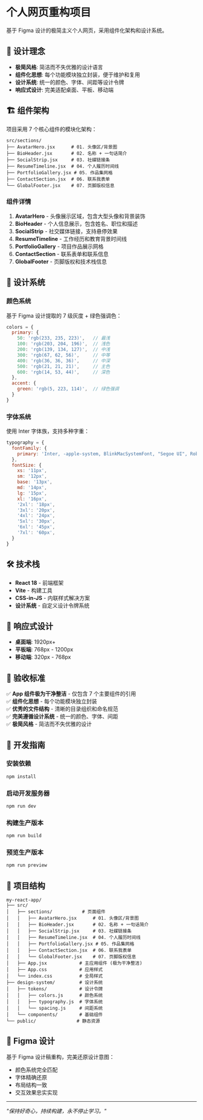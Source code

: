 # 个人网页重构项目

基于 Figma 设计的极简主义个人网页，采用组件化架构和设计系统。

## 🎨 设计理念

- **极简风格**: 简洁而不失优雅的设计语言
- **组件化思想**: 每个功能模块独立封装，便于维护和复用
- **设计系统**: 统一的颜色、字体、间距等设计令牌
- **响应式设计**: 完美适配桌面、平板、移动端

## 🏗️ 组件架构

项目采用 7 个核心组件的模块化架构：

```
src/sections/
├── AvatarHero.jsx      # 01. 头像区/背景图
├── BioHeader.jsx       # 02. 名称 + 一句话简介
├── SocialStrip.jsx     # 03. 社媒链接条
├── ResumeTimeline.jsx  # 04. 个人履历时间线
├── PortfolioGallery.jsx # 05. 作品集网格
├── ContactSection.jsx  # 06. 联系我表单
└── GlobalFooter.jsx    # 07. 页脚版权信息
```

### 组件详情

1. **AvatarHero** - 头像展示区域，包含大型头像和背景装饰
2. **BioHeader** - 个人信息展示，包含姓名、职位和描述
3. **SocialStrip** - 社交媒体链接，支持悬停效果
4. **ResumeTimeline** - 工作经历和教育背景时间线
5. **PortfolioGallery** - 项目作品展示网格
6. **ContactSection** - 联系表单和联系信息
7. **GlobalFooter** - 页脚版权和技术栈信息

## 🎨 设计系统

### 颜色系统

基于 Figma 设计提取的 7 级灰度 + 绿色强调色：

```javascript
colors = {
  primary: {
    50: 'rgb(233, 235, 223)',   // 最浅
    100: 'rgb(203, 204, 196)',  // 浅色
    200: 'rgb(139, 134, 127)',  // 中浅
    300: 'rgb(67, 62, 56)',     // 中等
    400: 'rgb(36, 36, 36)',     // 中深
    500: 'rgb(21, 21, 21)',     // 主色
    600: 'rgb(14, 53, 44)',     // 深色
  },
  accent: {
    green: 'rgb(5, 223, 114)',  // 绿色强调
  }
}
```

### 字体系统

使用 Inter 字体族，支持多种字重：

```javascript
typography = {
  fontFamily: {
    primary: 'Inter, -apple-system, BlinkMacSystemFont, "Segoe UI", Roboto, sans-serif',
  },
  fontSize: {
    xs: '11px',
    sm: '12px',
    base: '13px',
    md: '14px',
    lg: '15px',
    xl: '16px',
    '2xl': '18px',
    '3xl': '20px',
    '4xl': '24px',
    '5xl': '30px',
    '6xl': '45px',
    '7xl': '60px',
  }
}
```

## 🛠️ 技术栈

- **React 18** - 前端框架
- **Vite** - 构建工具
- **CSS-in-JS** - 内联样式解决方案
- **设计系统** - 自定义设计令牌系统

## 📱 响应式设计

- **桌面端**: 1920px+
- **平板端**: 768px - 1200px
- **移动端**: 320px - 768px

## 🎯 验收标准

✅ **App 组件极为干净整洁** - 仅包含 7 个主要组件的引用  
✅ **组件化思想** - 每个功能模块独立封装  
✅ **优秀的文件结构** - 清晰的目录组织和命名规范  
✅ **完美遵循设计系统** - 统一的颜色、字体、间距  
✅ **极简风格** - 简洁而不失优雅的设计  

## 🚀 开发指南

### 安装依赖

```bash
npm install
```

### 启动开发服务器

```bash
npm run dev
```

### 构建生产版本

```bash
npm run build
```

### 预览生产版本

```bash
npm run preview
```

## 📁 项目结构

```
my-react-app/
├── src/
│   ├── sections/           # 页面组件
│   │   ├── AvatarHero.jsx      # 01. 头像区/背景图
│   │   ├── BioHeader.jsx       # 02. 名称 + 一句话简介
│   │   ├── SocialStrip.jsx     # 03. 社媒链接条
│   │   ├── ResumeTimeline.jsx  # 04. 个人履历时间线
│   │   ├── PortfolioGallery.jsx # 05. 作品集网格
│   │   ├── ContactSection.jsx  # 06. 联系我表单
│   │   └── GlobalFooter.jsx    # 07. 页脚版权信息
│   ├── App.jsx            # 主应用组件 (极为干净整洁)
│   ├── App.css            # 应用样式
│   └── index.css          # 全局样式
├── design-system/         # 设计系统
│   ├── tokens/            # 设计令牌
│   │   ├── colors.js      # 颜色系统
│   │   ├── typography.js  # 字体系统
│   │   └── spacing.js     # 间距系统
│   └── components/        # 基础组件
└── public/               # 静态资源
```

## 🎨 Figma 设计

基于 Figma 设计稿重构，完美还原设计意图：
- 颜色系统完全匹配
- 字体精确还原
- 布局结构一致
- 交互效果忠实实现

---

*"保持好奇心，持续构建，永不停止学习。"*
